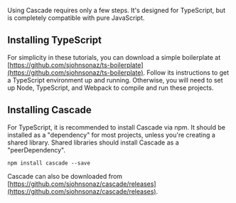 Using Cascade requires only a few steps.  It's designed for TypeScript, but is completely compatible with pure JavaScript.

## Installing TypeScript

For simplicity in these tutorials, you can download a simple boilerplate at [https://github.com/sjohnsonaz/ts-boilerplate](https://github.com/sjohnsonaz/ts-boilerplate).  Follow its instructions to get a TypeScript environment up and running.  Otherwise, you will need to set up Node, TypeScript, and Webpack to compile and run these projects.

## Installing Cascade

For TypeScript, it is recommended to install Cascade via npm.  It should be installed as a "dependency" for most projects, unless you're creating a shared library.  Shared libraries should install Cascade as a "peerDependency".

    npm install cascade --save

Cascade can also be downloaded from [https://github.com/sjohnsonaz/cascade/releases](https://github.com/sjohnsonaz/cascade/releases).